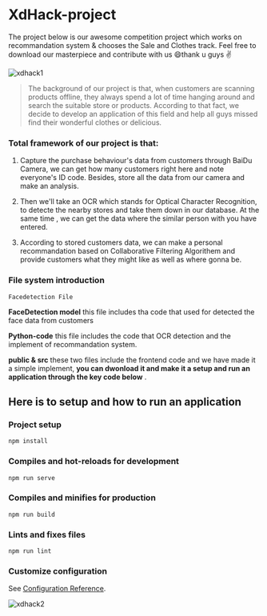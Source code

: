 # XdHack-project
The project below is our awesome competition project which works on recommandation system &amp; chooses the Sale and Clothes track. Feel free to download our masterpiece and contribute with us 😄thank u guys ✌️

![xdhack1](https://github.com/zhychestercheung/XdHack-project/1.png)

> The background of our project is that, when customers are scanning products offline, they always spend a lot of time hanging around and search the suitable store or products. According to that fact, we decide to develop an application of this field and help all guys missed find their wonderful clothes or delicious.

### Total framework of our project is that:

1. Capture the purchase behaviour's data from customers through BaiDu Camera, we can get how many customers right here and note everyone's ID code. Besides, store all the data from our camera and make an analysis.

2. Then we'll take an OCR which stands for Optical Character Recognition, to detecte the nearby stores and take them down in our database. At the same time , we can get the data where the similar person with you have entered. 

3. According to stored customers data, we can make a personal recommandation based on Collaborative Filtering Algorithem and provide customers what they might like as well as where gonna be. 

### File system introduction

```
Facedetection File
```

**FaceDetection model** this file includes tha code that used for detected the face data from customers 

**Python-code** this file includes the code that OCR detection and the implement of recommandation system.

**public & src** these two files include the frontend code and we have made it a simple implement, **you can dwonload it and make it a setup and run an application through the key code below** .


## Here is to setup and how to run an application

### Project setup
```
npm install
```

### Compiles and hot-reloads for development
```
npm run serve
```

### Compiles and minifies for production
```
npm run build
```

### Lints and fixes files
```
npm run lint
```

### Customize configuration
See [Configuration Reference](https://cli.vuejs.org/config/).

![xdhack2](https://github.com/zhychestercheung/XdHack-project/2.png)
